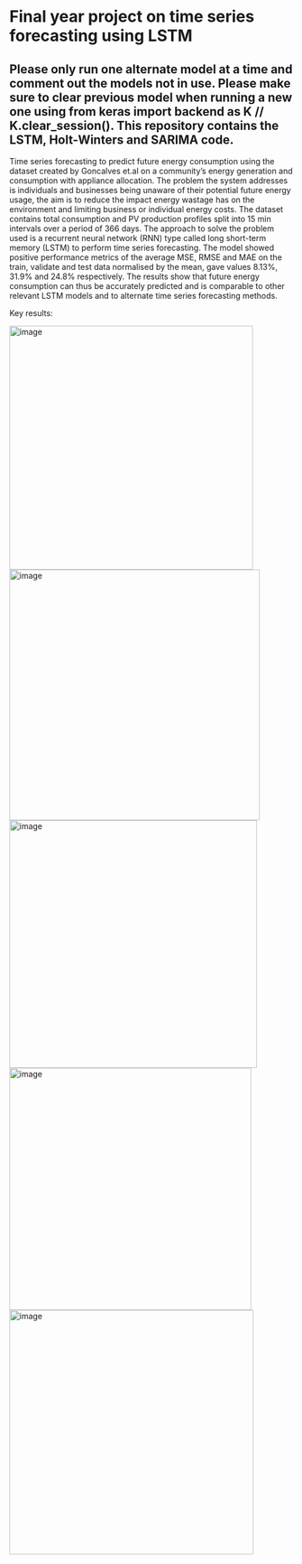 # Final year project on time series forecasting using LSTM

## Please only run one alternate model at a time and comment out the models not in use. Please make sure to clear previous model when running a new one using from keras import backend as K // K.clear_session(). This repository contains the LSTM, Holt-Winters and SARIMA code.

Time series forecasting to predict future energy consumption using the dataset created by Goncalves et.al on a community’s energy generation and consumption with appliance allocation. The problem the system addresses is individuals and businesses being unaware of their potential future energy usage, the aim is to reduce the impact energy wastage has on the environment and limiting business or individual energy costs. The dataset contains total consumption and PV production profiles split into 15 min intervals over a period of 366 days. The approach to solve the problem used is a recurrent neural network (RNN) type called long short-term memory (LSTM) to perform time series forecasting. The model showed positive performance metrics of the average MSE, RMSE and MAE on the train, validate and test data normalised by the mean, gave values 8.13%, 31.9% and 24.8% respectively. The results show that future energy consumption can thus be accurately predicted and is comparable to other relevant LSTM models and to alternate time series forecasting methods.

Key results:

<img width="432" alt="image" src="https://github.com/user-attachments/assets/3cc59baf-d461-4d06-b821-2f35e13babbd" />
<img width="444" alt="image" src="https://github.com/user-attachments/assets/447d8cff-17ff-4ff3-9c0f-9277f6a7dede" />
<img width="439" alt="image" src="https://github.com/user-attachments/assets/1b4738e4-5581-4a46-809c-7fb52de1fd8e" />
<img width="429" alt="image" src="https://github.com/user-attachments/assets/b5aab91b-ebe8-428e-ad85-1870fdb1e79e" />
<img width="433" alt="image" src="https://github.com/user-attachments/assets/0357089f-7ccf-4cd3-9136-3ce831b48377" />

